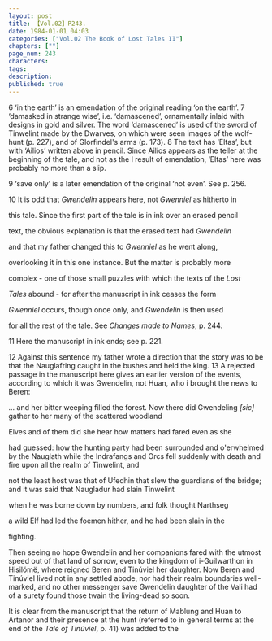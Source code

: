 ```yaml
---
layout: post
title: 【Vol.02】P243.
date: 1984-01-01 04:03
categories: ["Vol.02 The Book of Lost Tales II"]
chapters: [""]
page_num: 243
characters: 
tags: 
description: 
published: true
---
```


<p style="text-indent: 0;">
 6 ‘in the earth’ is an emendation of the original reading ‘on the earth’. 7 ‘damasked in strange wise’, i.e. ‘damascened’, ornamentally inlaid with designs in gold and silver. The word ‘damascened’ is used of the sword of Tinwelint made by the Dwarves, on which were seen images of the wolf-hunt (p. 227), and of Glorfindel's arms (p. 173). 8 The text has ‘Eltas’, but with ‘Ailios’ written above in pencil. Since Ailios appears as the teller at the beginning of the tale, and not as the l result of emendation, ‘Eltas’ here was probably no more than a slip.
</p>

9   ‘save only’ is a later emendation of the original ‘not even’. See p. 256.

10   It is odd that <I>Gwendelin</I> appears here, not <I>Gwenniel</I> as hitherto in

this tale. Since the first part of the tale is in ink over an erased pencil

text, the obvious explanation is that the erased text had <I>Gwendelin</I>

<I></I> and that my father changed this to <I>Gwenniel</I> as he went along,

<I></I> overlooking it in this one instance. But the matter is probably more

 complex - one of those small puzzles with which the texts of the <I>Lost</I>

 <I>Tales</I> abound - for after the manuscript in ink ceases the form

<I>Gwenniel</I> occurs, though once only, and <I>Gwendelin</I> is then used

 for all the rest of the tale. See <I>Changes made to Names</I>, p. 244.

 11     Here the manuscript in ink ends; see p. 221.

<I></I> 12 Against this sentence my father wrote a direction that the story was to be that the Nauglafring caught in the bushes and held the king. 13 A rejected passage in the manuscript here gives an earlier version of the events, according to which it was Gwendelin, not Huan, who i brought the news to Beren:

<I></I> ... and her bitter weeping filled the forest. Now there did Gwendeling <I>[sic]</I> gather to her many of the scattered woodland

 Elves and of them did she hear how matters had fared even as she

 had guessed: how the hunting party had been surrounded and o'erwhelmed by the Nauglath while the Indrafangs and Orcs fell suddenly with death and fire upon all the realm of Tinwelint, and

 not the least host was that of Ufedhin that slew the guardians of the bridge; and it was said that Naugladur had slain Tinwelint

 when he was borne down by numbers, and folk thought Narthseg

 a wild Elf had led the foemen hither, and he had been slain in the

 fighting.

 Then seeing no hope Gwendelin and her companions fared with the utmost speed out of that land of sorrow, even to the kingdom of i-Guilwarthon in Hisilómë, where reigned Beren and Tinúviel her daughter. Now Beren and Tinúviel lived not in any settled abode, nor had their realm boundaries well-marked, and no other messenger save Gwendelin daughter of the Vali had of a surety found those twain the living-dead so soon.

It is clear from the manuscript that the return of Mablung and Huan to Artanor and their presence at the hunt (referred to in general terms at the end of the <I>Tale of Tinúviel</I>, p. 41) was added to the

